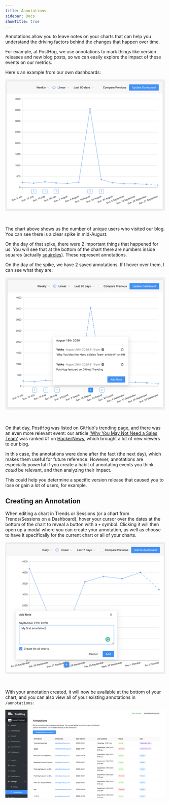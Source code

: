 ```yaml
---
title: Annotations
sidebar: Docs
showTitle: true
---
```


Annotations allow you to leave notes on your charts that can help you understand the driving factors behind the changes that happen over time.

For example, at PostHog, we use annotations to mark things like version releases and new blog posts, so we can easily explore the impact of these events on our metrics. 

Here's an example from our own dashboards:


![PostHog Blog Viewers Spike](../../images/features/annotations/blog-users.png)

<br />

The chart above shows us the number of unique users who visited our blog. You can see there is a clear spike in mid-August.

On the day of that spike, there were 2 important things that happened for us. You will see that at the bottom of the chart there are numbers inside squares (actually [squircles](https://en.wikipedia.org/wiki/Squircle)). These represent annotations.

On the day of the spike, we have 2 saved annotations. If I hover over them, I can see what they are:

![PostHog Annotations](../../images/features/annotations/annotation-hn.png)

<br />

On that day, PostHog was listed on GitHub's trending page, and there was an even more relevant event: our article ['Why You May Not Need a Sales Team'](http://localhost:8000/blog/product-led-growth/) was ranked #1 on [HackerNews](https://news.ycombinator.com/), which brought a lot of new viewers to our blog.

In this case, the annotations were done after the fact (the next day), which makes them useful for future reference. However, annotations are especially powerful if you create a habit of annotating events you think _could_ be relevant, and then analyzing their impact. 

This could help you determine a specific version release that caused you to lose or gain a lot of users, for example.

## Creating an Annotation

When editing a chart in Trends or Sessions (or a chart from Trends/Sessions on a Dashboard), hover your cursor over the dates at the bottom of the chart to reveal a button with a `+` symbol. Clicking it will then open up a modal where you can create your annotation, as well as choose to have it specifically for the current chart or all of your charts.

![Add an annotation](../../images/features/annotations/first-annotation.png)

<br />

With your annotation created, it will now be available at the bottom of your chart, and you can also view all of your existing annotations in `/annotations`:

![Annotations Page](../../images/features/annotations/annotations-page.png)

